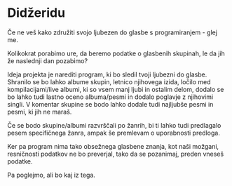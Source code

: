 # Didžeridu
Če ne veš kako združiti svojo ljubezen do glasbe s programiranjem - glej me.

Kolikokrat porabimo ure, da beremo podatke o glasbenih skupinah, le da jih že naslednji dan pozabimo?

Ideja projekta je narediti program, ki bo sledil tvoji ljubezni do glasbe.
Shranilo se bo lahko albume skupin, letnico njihovega izida, ločilo med kompilacijami/live albumi, ki so vsem manj ljubi in ostalim delom, 
dodalo se bo lahko tudi lastno oceno albuma/pesmi in dodalo poglavje z njihovimi singli.
V komentar skupine se bodo lahko dodale tudi najljubše pesmi in pesmi, ki jih ne maraš.

Če se bodo skupine/albumi razvrščali po žanrih, bi ti lahko tudi predlagalo pesem specifičnega žanra, ampak še premlevam o uporabnosti predloga.

Ker pa program nima tako obsežnega glasbene znanja, kot naši možgani, resničnosti podatkov ne bo preverjal, tako da se pozanimaj, preden vneseš podatke.

Pa poglejmo, ali bo kaj iz tega.
